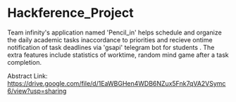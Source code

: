 # Hackference_Project

Team infinity's application named 'Pencil_in' helps schedule and organize the daily academic tasks inaccordance to priorities and recieve ontime notification of task deadlines via 'gsapi' telegram bot for students . The extra features include statistics of worktime, random mind game after a task completion.

Abstract Link: https://drive.google.com/file/d/1EaWBGHen4WDB6NZux5Fnk7qVA2VSymc6/view?usp=sharing
